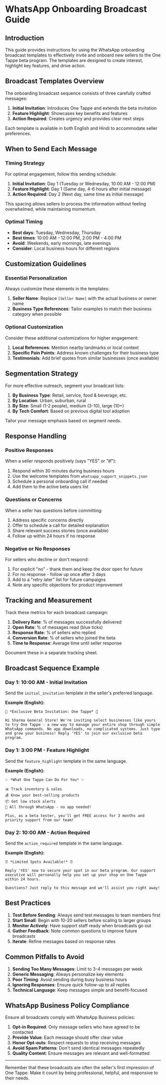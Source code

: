 # WhatsApp Onboarding Broadcast Guide

## Introduction

This guide provides instructions for using the WhatsApp onboarding broadcast templates to effectively invite and onboard new sellers to the One Tappe beta program. The templates are designed to create interest, highlight key features, and drive action.

## Broadcast Templates Overview

The onboarding broadcast sequence consists of three carefully crafted messages:

1. **Initial Invitation**: Introduces One Tappe and extends the beta invitation
2. **Feature Highlight**: Showcases key benefits and features
3. **Action Required**: Creates urgency and provides clear next steps

Each template is available in both English and Hindi to accommodate seller preferences.

## When to Send Each Message

### Timing Strategy

For optimal engagement, follow this sending schedule:

1. **Initial Invitation**: Day 1 (Tuesday or Wednesday, 10:00 AM - 12:00 PM)
2. **Feature Highlight**: Day 1 (Same day, 4-6 hours after initial message)
3. **Action Required**: Day 2 (Next day, same time as initial message)

This spacing allows sellers to process the information without feeling overwhelmed, while maintaining momentum.

### Optimal Timing

- **Best days**: Tuesday, Wednesday, Thursday
- **Best times**: 10:00 AM - 12:00 PM, 2:00 PM - 4:00 PM
- **Avoid**: Weekends, early mornings, late evenings
- **Consider**: Local business hours for different regions

## Customization Guidelines

### Essential Personalization

Always customize these elements in the templates:

1. **Seller Name**: Replace `[Seller Name]` with the actual business or owner name
2. **Business Type References**: Tailor examples to match their business category when possible

### Optional Customization

Consider these additional customizations for higher engagement:

1. **Local References**: Mention nearby landmarks or local context
2. **Specific Pain Points**: Address known challenges for their business type
3. **Testimonials**: Add brief quotes from similar businesses (once available)

## Segmentation Strategy

For more effective outreach, segment your broadcast lists:

1. **By Business Type**: Retail, service, food & beverage, etc.
2. **By Location**: Urban, suburban, rural
3. **By Size**: Small (1-2 people), medium (3-10), large (10+)
4. **By Tech Comfort**: Based on previous digital tool adoption

Tailor your message emphasis based on segment needs.

## Response Handling

### Positive Responses

When a seller responds positively (says "YES" or "हां"):

1. Respond within 30 minutes during business hours
2. Use the welcome templates from `whatsapp_support_snippets.json`
3. Schedule a personal onboarding call if needed
4. Add them to the active beta users list

### Questions or Concerns

When a seller has questions before committing:

1. Address specific concerns directly
2. Offer to schedule a call for detailed explanation
3. Share relevant success stories (once available)
4. Follow up within 24 hours if no response

### Negative or No Responses

For sellers who decline or don't respond:

1. For explicit "no" - thank them and keep the door open for future
2. For no response - follow up once after 3 days
3. Add to a "retry later" list for future campaigns
4. Note any specific objections for product improvement

## Tracking and Measurement

Track these metrics for each broadcast campaign:

1. **Delivery Rate**: % of messages successfully delivered
2. **Open Rate**: % of messages read (blue ticks)
3. **Response Rate**: % of sellers who replied
4. **Conversion Rate**: % of sellers who joined the beta
5. **Time to Response**: Average time until seller response

Document these in a separate tracking sheet.

## Broadcast Sequence Example

### Day 1: 10:00 AM - Initial Invitation

Send the `initial_invitation` template in the seller's preferred language.

**Example (English):**
```
🚀 *Exclusive Beta Invitation: One Tappe* 🚀

Hi Sharma General Store! We're inviting select businesses like yours to try One Tappe - a new way to manage your entire shop through simple WhatsApp commands. No app downloads, no complicated systems. Just type and grow your business! Reply 'YES' to join our exclusive beta program.
```

### Day 1: 3:00 PM - Feature Highlight

Send the `feature_highlight` template in the same language.

**Example (English):**
```
✨ *What One Tappe Can Do For You* ✨

📊 Track inventory & sales
💰 Know your best-selling products
📦 Get low stock alerts
📱 All through WhatsApp - no app needed!

Plus, as a beta tester, you'll get FREE access for 3 months and priority support from our team!
```

### Day 2: 10:00 AM - Action Required

Send the `action_required` template in the same language.

**Example (English):**
```
⏰ *Limited Spots Available!* ⏰

Reply 'YES' now to secure your spot in our beta program. Our support executive will personally help you set up your shop on One Tappe within 24 hours.

Questions? Just reply to this message and we'll assist you right away!
```

## Best Practices

1. **Test Before Sending**: Always send test messages to team members first
2. **Start Small**: Begin with 10-20 sellers before scaling to larger groups
3. **Monitor Actively**: Have support staff ready when broadcasts go out
4. **Gather Feedback**: Note common questions to improve future broadcasts
5. **Iterate**: Refine messages based on response rates

## Common Pitfalls to Avoid

1. **Sending Too Many Messages**: Limit to 3-4 messages per week
2. **Generic Messaging**: Always personalize key elements
3. **Poor Timing**: Avoid sending during busy business hours
4. **Ignoring Responses**: Ensure quick follow-up to all replies
5. **Technical Language**: Keep messages simple and benefit-focused

## WhatsApp Business Policy Compliance

Ensure all broadcasts comply with WhatsApp Business policies:

1. **Opt-in Required**: Only message sellers who have agreed to be contacted
2. **Provide Value**: Each message should offer clear value
3. **Honor Opt-outs**: Respect requests to stop receiving messages
4. **Avoid Spam Patterns**: Don't send identical messages repeatedly
5. **Quality Content**: Ensure messages are relevant and well-formatted

---

Remember that these broadcasts are often the seller's first impression of One Tappe. Make it count by being professional, helpful, and responsive to their needs.